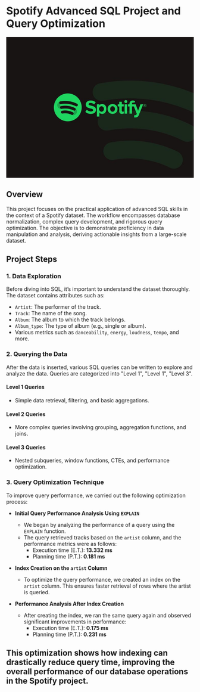 # Spotify Advanced SQL Project and Query Optimization

![Spotify Logo](https://github.com/dishanayak144/SpotifySQLAnalysis/blob/main/Spotify%20Logo%20JPG.jpg)

## Overview
This project focuses on the practical application of advanced SQL skills in the context of a Spotify dataset. The workflow encompasses database normalization, complex query development, and rigorous query optimization. The objective is to demonstrate proficiency in data manipulation and analysis, deriving actionable insights from a large-scale dataset.


## Project Steps

### 1. Data Exploration
Before diving into SQL, it’s important to understand the dataset thoroughly. The dataset contains attributes such as:
- `Artist`: The performer of the track.
- `Track`: The name of the song.
- `Album`: The album to which the track belongs.
- `Album_type`: The type of album (e.g., single or album).
- Various metrics such as `danceability`, `energy`, `loudness`, `tempo`, and more.

### 2. Querying the Data
After the data is inserted, various SQL queries can be written to explore and analyze the data. Queries are categorized into "Level 1", "Level 1", "Level 3".

#### Level 1 Queries
- Simple data retrieval, filtering, and basic aggregations.
  
#### Level 2 Queries
- More complex queries involving grouping, aggregation functions, and joins.
  
#### Level 3 Queries
- Nested subqueries, window functions, CTEs, and performance optimization.

### 3. Query Optimization Technique 

To improve query performance, we carried out the following optimization process:

- **Initial Query Performance Analysis Using `EXPLAIN`**
    - We began by analyzing the performance of a query using the `EXPLAIN` function.
    - The query retrieved tracks based on the `artist` column, and the performance metrics were as follows:
        - Execution time (E.T.): **13.332 ms**
        - Planning time (P.T.): **0.181 ms**

- **Index Creation on the `artist` Column**
    - To optimize the query performance, we created an index on the `artist` column. This ensures faster retrieval of rows where the artist is queried.

- **Performance Analysis After Index Creation**
    - After creating the index, we ran the same query again and observed significant improvements in performance:
        - Execution time (E.T.): **0.175 ms**
        - Planning time (P.T.): **0.231 ms**

This optimization shows how indexing can drastically reduce query time, improving the overall performance of our database operations in the Spotify project.
---







